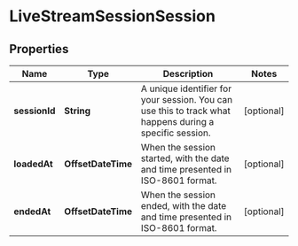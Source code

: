 

# LiveStreamSessionSession


## Properties

| Name | Type | Description | Notes |
|------------ | ------------- | ------------- | -------------|
|**sessionId** | **String** | A unique identifier for your session. You can use this to track what happens during a specific session. |  [optional] |
|**loadedAt** | **OffsetDateTime** | When the session started, with the date and time presented in ISO-8601 format. |  [optional] |
|**endedAt** | **OffsetDateTime** | When the session ended, with the date and time presented in ISO-8601 format. |  [optional] |



